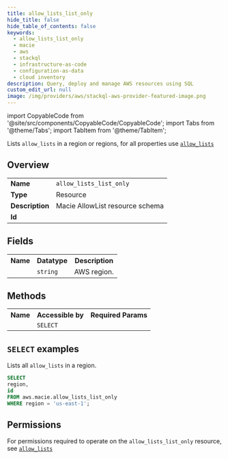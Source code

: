 ```yaml
---
title: allow_lists_list_only
hide_title: false
hide_table_of_contents: false
keywords:
  - allow_lists_list_only
  - macie
  - aws
  - stackql
  - infrastructure-as-code
  - configuration-as-data
  - cloud inventory
description: Query, deploy and manage AWS resources using SQL
custom_edit_url: null
image: /img/providers/aws/stackql-aws-provider-featured-image.png
---
```


import CopyableCode from '@site/src/components/CopyableCode/CopyableCode';
import Tabs from '@theme/Tabs';
import TabItem from '@theme/TabItem';

Lists <code>allow_lists</code> in a region or regions, for all properties use <a href="/providers/aws/serviceName/allow_lists/"><code>allow_lists</code></a>

## Overview
<table><tbody>
<tr><td><b>Name</b></td><td><code>allow_lists_list_only</code></td></tr>
<tr><td><b>Type</b></td><td>Resource</td></tr>
<tr><td><b>Description</b></td><td>Macie AllowList resource schema</td></tr>
<tr><td><b>Id</b></td><td><CopyableCode code="aws.macie.allow_lists_list_only" /></td></tr>
</tbody></table>

## Fields
<table><tbody><tr><th>Name</th><th>Datatype</th><th>Description</th></tr><tr><td><CopyableCode code="region" /></td><td><code>string</code></td><td>AWS region.</td></tr>
</tbody></table>

## Methods

<table><tbody>
  <tr>
    <th>Name</th>
    <th>Accessible by</th>
    <th>Required Params</th>
  </tr>
  <tr>
    <td><CopyableCode code="list_resources" /></td>
    <td><code>SELECT</code></td>
    <td><CopyableCode code="region" /></td>
  </tr>
</tbody></table>

## `SELECT` examples
Lists all <code>allow_lists</code> in a region.
```sql
SELECT
region,
id
FROM aws.macie.allow_lists_list_only
WHERE region = 'us-east-1';
```


## Permissions

For permissions required to operate on the <code>allow_lists_list_only</code> resource, see <a href="/providers/aws/macie/allow_lists/#permissions"><code>allow_lists</code></a>

